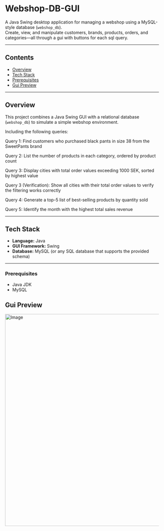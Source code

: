 # Webshop-DB-GUI

A Java Swing desktop application for managing a webshop using a MySQL-style database (`webshop_db`).  
Create, view, and manipulate customers, brands, products, orders, and categories—all through a gui with buttons for each sql query.

---

##  Contents

- [Overview](#overview)  
- [Tech Stack](#tech-stack)  
- [Prerequisites](#prerequisites)
- [Gui Preview](#gui-preview)

---
##  Overview

This project combines a Java Swing GUI with a relational database (`webshop_db`) to simulate a simple webshop environment.

Including the following queries:

Query 1: Find customers who purchased black pants in size 38 from the SweetPants brand

Query 2: List the number of products in each category, ordered by product count

Query 3: Display cities with total order values exceeding 1000 SEK, sorted by highest value

Query 3 (Verification): Show all cities with their total order values to verify the filtering works correctly

Query 4: Generate a top-5 list of best-selling products by quantity sold

Query 5: Identify the month with the highest total sales revenue

---

##  Tech Stack

- **Language:** Java  
- **GUI Framework:** Swing  
- **Database:** MySQL (or any SQL database that supports the provided schema)  

---

### Prerequisites

- Java JDK 
- MySQL

## Gui Preview
<img width="786" height="693" alt="Image" src="https://github.com/user-attachments/assets/715523c2-6b91-4e15-8022-55a87740d2ec" />

